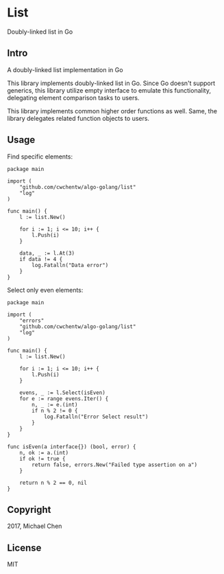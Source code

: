 # List

Doubly-linked list in Go

## Intro

A doubly-linked list implementation in Go

This library implements doubly-linked list in Go. Since Go doesn't support generics, this library utilize empty interface to emulate this functionality, delegating element comparison tasks to users.

This library implements common higher order functions as well. Same, the library delegates related function objects to users.


## Usage

Find specific elements:

```
package main

import (
    "github.com/cwchentw/algo-golang/list"
    "log"
)

func main() {
    l := list.New()

    for i := 1; i <= 10; i++ {
        l.Push(i)
    }

    data, _ := l.At(3)
    if data != 4 {
        log.Fatalln("Data error")
    }
}
```

Select only even elements:

```
package main

import (
    "errors"
    "github.com/cwchentw/algo-golang/list"
    "log"
)

func main() {
    l := list.New()

    for i := 1; i <= 10; i++ {
        l.Push(i)
    }

    evens, _ := l.Select(isEven)
    for e := range evens.Iter() {
        n, _ := e.(int)
	    if n % 2 != 0 {
            log.Fatalln("Error Select result")
        }
    }
}

func isEven(a interface{}) (bool, error) {
    n, ok := a.(int)
    if ok != true {
        return false, errors.New("Failed type assertion on a")
    }

    return n % 2 == 0, nil
}
```

## Copyright

2017, Michael Chen

## License

MIT